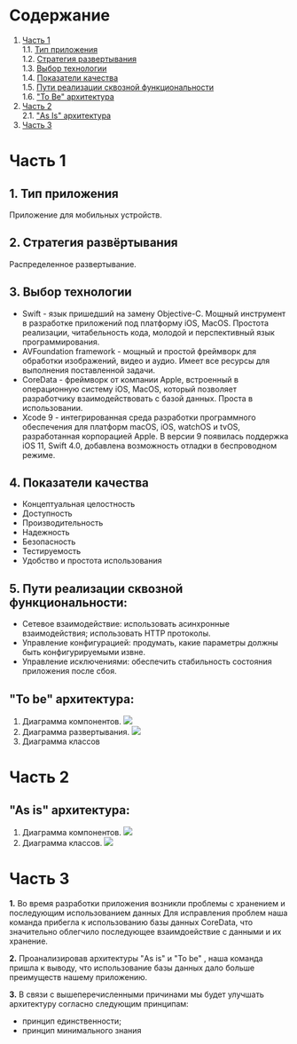 # Содержание
1. [Часть 1](#part1)  
1.1. [Тип приложения](#type_app)  
1.2. [Стратегия развертывания](#strategy)   
1.3. [Выбор технологии](#technology)  
1.4. [Показатели качества](#quality_indicator)  
1.5. [Пути реализации сквозной функциональности](#way_implimintation)   
1.6. ["To Be" архитектура](#to_be)  
2. [Часть 2](#part2)      
2.1. ["As Is" архитектура](#as_is)
3. [Часть 3](#part2)      


<a name="part1"/>

# Часть 1

<a name="type_app"/>

## 1.	Тип приложения
Приложение для мобильных устройств.

<a name="strategy"/>

## 2.	Стратегия развёртывания 
Распределенное развертывание.

<a name="technology"/>

## 3. Выбор технологии
  - Swift - язык пришедший на замену Objective-C. Мощный инструмент в разработке приложений под платформу iOS, MacOS. 
  Простота реализации, читабельность кода, молодой и перспективный язык программирования.
  - AVFoundation framework - мощный и простой фреймворк для обработки изображений, видео и аудио. 
  Имеет все ресурсы для выполнения поставленной задачи. 
  - CoreData - фреймворк от компании Apple, встроенный в операционную систему iOS, MacOS, 
  который позволяет разработчику взаимодействовать с базой данных. 
  Проста в использовании. 
  - Xcode 9 -  интегрированная среда разработки программного обеспечения для платформ macOS, 
  iOS, watchOS и tvOS, разработанная корпорацией Apple. В версии 9 появилась поддержка iOS 11, Swift 4.0, 
  добавлена возможность отладки в беспроводном режиме.

<a name="quality_indicator"/>

## 4. Показатели качества
  - Концептуальная целостность
  - Доступность
  - Производительность
  - Надежность
  - Безопасность
  - Тестируемость
  - Удобство и простота использования
  
  <a name="way_implimintation"/>
  
## 5.  Пути реализации сквозной функциональности: 
  - Сетевое взаимодействие: использовать асинхронные взаимодействия; использовать HTTP протоколы.
  - Управление конфигурацией: продумать, какие параметры должны быть конфигурируемыми извне.
  - Управление исключениями: обеспечить стабильность состояния приложения после сбоя.
  
  <a name="to_be"/>
  
 ## "To be" архитектура:
 1. Диаграмма компонентов.
 ![](https://github.com/galina-al/Borsch_Production/blob/master/Documents/Diagrams/ComponentDiagramToBe.PNG?raw=true)
 2. Диаграмма развертывания.
 ![](https://github.com/galina-al/Borsch_Production/blob/master/Documents/Diagrams/DeploymentDiagramToBe.PNG?raw=true)
 3. Диаграмма классов
 
 <a name="part2"/>
 
 # Часть 2
 
 <a name="as_is"/>
 
 ## "As is" архитектура:
 1. Диаграмма компонентов.
 ![](https://github.com/galina-al/Borsch_Production/blob/master/Documents/Diagrams/ComponentDiagramAsIs.PNG?raw=true)
 2. Диаграмма классов.
 ![](https://github.com/galina-al/Borsch_Production/blob/master/Documents/Diagrams/ClassDiagram_AsIs.jpg?raw=true)
 
 <a name="part3"/>
 
 # Часть 3
**1.** Во время разработки приложения возникли проблемы с хранением и последующим использованием данных
Для исправления проблем наша команда прибегла к использованию базы данных CoreData, что значительно облегчило последующее взаимдоействие с данными и их хранение.

**2.** Проанализировав архитектуры "As is" и "To be" , наша команда пришла к выводу, что использование базы данных дало больше преимуществ нашему приложению.

**3.** В связи с вышеперечисленными причинами мы будет улучшать архитектуру согласно следующим принципам:

- принцип единственности;
- принцип минимального знания
